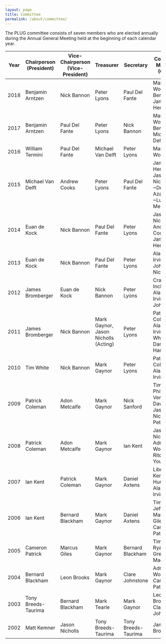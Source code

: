 ```yaml
---
layout: page
title: Committee
permalink: /about/committee/
---
```


The PLUG committee consists of seven members who are elected annually during the Annual General Meeting held at the beginning of each calendar year.

Year | Chairperson (President) | Vice-Chairperson (Vice-President) | Treasurer | **Secretary** | Committee Members (OCMs)
---- | ----------------------- | --------------------- | --------- | ------------- | ------------------------
2018 | Benjamin Arntzen  | Nick Bannon         | Peter Lyons | Paul Del Fante | Margaret Wood, Dean Bergin, James Henstridge
2017 | Benjamin Arntzen  | Paul Del Fante      | Peter Lyons | Nick Bannon | Margaret Wood, Dean Bergin, Michael Van Delft
2016 | William Termini   | Paul Del Fante      | Michael Van Delft | Peter Lyons | Margaret Wood
2015 | Michael Van Delft | Andrew Cooks        | Peter Lyons | Paul Del Fante | James Henstridge,  Jason Nicholls, ~Delan Azabani~, ~Luke Mercuri~
2014 | Euan de Kock      | Nick Bannon         | Paul Del Fante | Peter Lyons | Jason Nicholls, Andrew Cooks, James Henstridge
2013 | Euan de Kock      | Nick Bannon         | Paul Del Fante | Peter Lyons | Alastair Irvine, Luke John, Jason Nicholls
2012 | James Bromberger  | Euan de Kock        | Nick Bannon | Peter Lyons | Craig Inches, Alastair Irvine, Luke John
2011 | James Bromberger  | Nick Bannon         | Mark Gaynor, Jason Nicholls (Acting) | Peter Lyons | Patrick Coleman, Alastair Irvine, Tim White, Daniel Harmsworth
2010 | Tim White         | Nick Bannon         | Mark Gaynor | Peter Lyons | Patrick Coleman, Alastair Irvine
2009 | Patrick Coleman   | Adon Metcalfe       | Mark Gaynor | Nick Sanford | Tim White, Phillip Verschure, David Lloyd, Jason Nicholls, Peter Lyons
2008 | Patrick Coleman   | Adon Metcalfe       | Mark Gaynor | Ian Kent | Jason Nicholls, Adrian Woodley, Ritchie Young
2007 | Ian Kent          | Patrick Coleman     | Mark Gaynor | Daniel Axtens | Librarian: Ken Muir-Hunt, Talks: Alastair Irvine
2006 | Ian Kent          | Bernard Blackham    | Mark Gaynor | Daniel Axtens | Tim White, Jeff Rida, Marcus Giles, Cameron Patrick
2005 | Cameron Patrick   | Marcus Giles        | Mark Gaynor | Bernard Blackham | Tim White, Ryan Smith, Greg Macham
2004 | Bernard Blackham  | Leon Brooks         | Mark Gaynor | Clare Johnstone | Adrian Woodley, Cameron Patrick
2003 | Tony Breeds-Taurima | Bernard Blackham  | Mark Tearle | Mark Gaynor | Leon Brooks, Clare Johnstone
2002 | Matt Kemner       | Jason Nicholls      | Tony Breeds-Taurima | Tony Breeds-Taurima | James Bromberger
